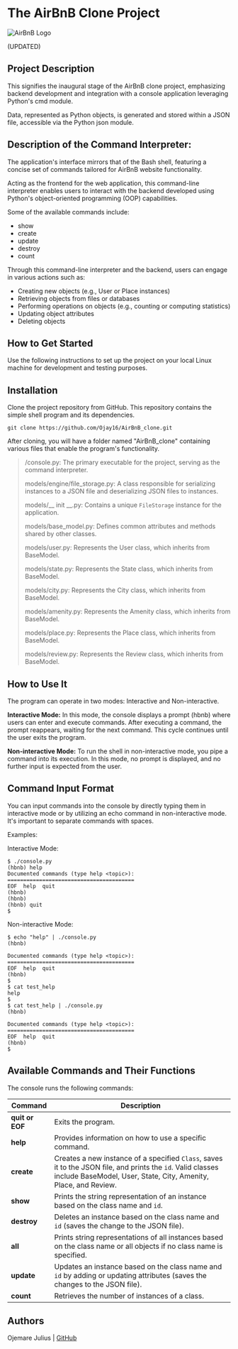 # The AirBnB Clone Project
![AirBnB Logo](https://www.pngitem.com/pimgs/m/132-1322125_transparent-background-airbnb-logo-hd-png-download.png)

(UPDATED)
## Project Description
This signifies the inaugural stage of the AirBnB clone project, emphasizing backend development and integration with a console application leveraging Python's cmd module.

Data, represented as Python objects, is generated and stored within a JSON file, accessible via the Python json module.

## Description of the Command Interpreter:
The application's interface mirrors that of the Bash shell, featuring a concise set of commands tailored for AirBnB website functionality.

Acting as the frontend for the web application, this command-line interpreter enables users to interact with the backend developed using Python's object-oriented programming (OOP) capabilities.

Some of the available commands include:
- show
- create
- update
- destroy
- count

Through this command-line interpreter and the backend, users can engage in various actions such as:
- Creating new objects (e.g., User or Place instances)
- Retrieving objects from files or databases
- Performing operations on objects (e.g., counting or computing statistics)
- Updating object attributes
- Deleting objects

## How to Get Started
Use the following instructions to set up the project on your local Linux machine for development and testing purposes.

## Installation

Clone the project repository from GitHub. This repository contains the simple shell program and its dependencies.

```
git clone https://github.com/Ojay16/AirBnB_clone.git
```

After cloning, you will have a folder named "AirBnB_clone" containing various files that enable the program's functionality.

> /console.py: The primary executable for the project, serving as the command interpreter.
>
> models/engine/file_storage.py: A class responsible for serializing instances to a JSON file and deserializing JSON files to instances.
> 
> models/__ init __.py: Contains a unique `FileStorage` instance for the application.
> 
> models/base_model.py: Defines common attributes and methods shared by other classes.
> 
> models/user.py: Represents the User class, which inherits from BaseModel.
> 
> models/state.py: Represents the State class, which inherits from BaseModel.
>
> models/city.py: Represents the City class, which inherits from BaseModel.
>
> models/amenity.py: Represents the Amenity class, which inherits from BaseModel.
>
> models/place.py: Represents the Place class, which inherits from BaseModel.
>
> models/review.py: Represents the Review class, which inherits from BaseModel.

## How to Use It
The program can operate in two modes: Interactive and Non-interactive.

**Interactive Mode:** In this mode, the console displays a prompt (hbnb) where users can enter and execute commands. After executing a command, the prompt reappears, waiting for the next command. This cycle continues until the user exits the program.

**Non-interactive Mode:** To run the shell in non-interactive mode, you pipe a command into its execution. In this mode, no prompt is displayed, and no further input is expected from the user.

## Command Input Format
You can input commands into the console by directly typing them in interactive mode or by utilizing an echo command in non-interactive mode. It's important to separate commands with spaces.

Examples:

Interactive Mode:
```
$ ./console.py
(hbnb) help
Documented commands (type help <topic>):
========================================
EOF  help  quit
(hbnb) 
(hbnb) 
(hbnb) quit
$
```

Non-interactive Mode:
```
$ echo "help" | ./console.py
(hbnb)

Documented commands (type help <topic>):
========================================
EOF  help  quit
(hbnb) 
$
$ cat test_help
help
$
$ cat test_help | ./console.py
(hbnb)

Documented commands (type help <topic>):
========================================
EOF  help  quit
(hbnb) 
$
```

## Available Commands and Their Functions
The console runs the following commands:

| Command | Description |
| ------- | ----------- |
| **quit or EOF** | Exits the program. |
| **help** | Provides information on how to use a specific command. |
| **create** | Creates a new instance of a specified `Class`, saves it to the JSON file, and prints the `id`. Valid classes include BaseModel, User, State, City, Amenity, Place, and Review. |
| **show** | Prints the string representation of an instance based on the class name and `id`. |
| **destroy** | Deletes an instance based on the class name and `id` (saves the change to the JSON file). |
| **all** | Prints string representations of all instances based on the class name or all objects if no class name is specified. |
| **update** | Updates an instance based on the class name and `id` by adding or updating attributes (saves the changes to the JSON file). |
| **count** | Retrieves the number of instances of a class. |

## Authors
Ojemare Julius | [GitHub](https://github.com/Ojay16)

